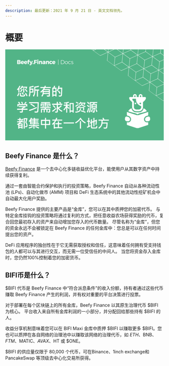 ```yaml
---
description: 最后更新：2021 年 9 月 21 日 - 英文文档领先。
---
```


# 概要

![](.gitbook/assets/docs-landing.png)

## Beefy Finance 是什么？

[Beefy Finance](https://beefy.finance) 是一个去中心化多链收益优化平台，能使用户从其数字资产中持续获得复利。

通过一套由智能合约保护和执行的投资策略，Beefy Finance 自动从各种流动性池 (LPs)、自动化做市 (AMM) 项目和 DeFi 生态系统中的其他流动性挖矿机会中自动最大化用户奖励。

Beefy Finance 提供的主要产品是“金库”，您可以在其中质押您的加密代币。 与特定金库挂钩的投资策略将通过复利的方式，把任意收益农场获得奖励的代币，复合回您最初存入的资产来自动增加您存入的代币数量。 尽管名称为“金库”，但您的资金永远不会被锁定在 Beefy Finance 的任何金库中：您总是可以在任何时间提出您的资产。

DeFi 应用程序的独创性在于它无需获取授权和信任，这意味着任何拥有受支持钱包的人都可以与其进行交互，而无需一位受信任的中间人。 当您将资金存入金库时，您仍然100%控制着您的加密货币。

## BIFI币是什么？

$BIFI 代币是 Beefy Finance 中“符合派息条件”的收入份额，持有者通过这些代币赚取 Beefy Finance 产生的利润，并有权对重要的平台决策进行投票。

对于部署在每个区块链上的所有金库，Beefy Finance 以其原生治理代币 $BIFI 为核心。 平台收入来自所有金库利润的一小部分，并分配回给那些持有 $BIFI 的人。

收益分享机制意味着您可以在 BIFI Maxi 金库中质押 $BIFI 以赚取更多 $BIFI。您也可以质押在各自网络的治理池中以赚取该网络的治理代币，如 $ETH、$BNB、$FTM、$MATIC、$AVAX、$HT 或 $ONE。

$BIFI 的供应量仅限于 80,000 个代币，可在Binance、1inch exchange和 PancakeSwap 等顶级去中心化交易所获得。
